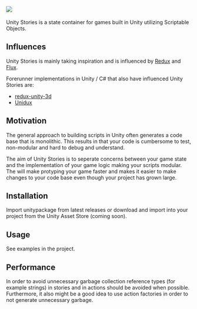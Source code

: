 # <img src="https://s3.amazonaws.com/unity-stories/unity-stories-withname.png" style="max-height: 128px;">
Unity Stories is a state container for games built in Unity utilizing Scriptable Objects. 

## Influences
Unity Stories is mainly taking inspiration and is influenced by <a href="https://github.com/reactjs/redux">Redux</a> and <a href="https://github.com/facebook/flux">Flux</a>. 

Forerunner implementations in Unity / C# that also have influenced Unity Stories are: 
- <a href="https://github.com/gblue1223/redux-unity3d">redux-unity-3d</a>
- <a href="https://github.com/mattak/Unidux">Unidux</a>

## Motivation
The general approach to building scripts in Unity often generates a code base that is monolithic. This results in that your code is cumbersome to test, non-modular and hard to debug and understand. 

The aim of Unity Stories is to seperate concerns between your game state and the implementation of your game logic making your scripts modular. The will make protyping your game faster and makes it easier to make changes to your code base even though your project has grown large.  

## Installation
Import unitypackage from latest releases or download and import into your project from the Unity Asset Store (coming soon).

## Usage
See examples in the project.

## Performance
In order to avoid unnecessary garbage collection reference types (for example strings) in stories and in actions should be avoided when possible. Furthermore, it also might be a good idea to use action factories in order to not generate unnecessary garbage. 